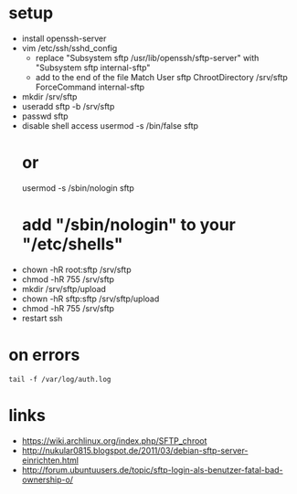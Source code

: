 # setup

* install openssh-server
* vim /etc/ssh/sshd_config
    * replace "Subsystem sftp /usr/lib/openssh/sftp-server" with "Subsystem sftp internal-sftp"
    * add to the end of the file
        Match User sftp
        ChrootDirectory /srv/sftp
        ForceCommand internal-sftp
* mkdir /srv/sftp
* useradd sftp -b /srv/sftp
* passwd sftp
* disable shell access
    usermod -s /bin/false sftp
    # or
    usermod -s /sbin/nologin sftp
    # add "/sbin/nologin" to your "/etc/shells"
* chown -hR root:sftp /srv/sftp
* chmod -hR 755 /srv/sftp
* mkdir /srv/sftp/upload
* chown -hR sftp:sftp /srv/sftp/upload
* chmod -hR 755 /srv/sftp
* restart ssh

# on errors

```
tail -f /var/log/auth.log
```

# links

* https://wiki.archlinux.org/index.php/SFTP_chroot
* http://nukular0815.blogspot.de/2011/03/debian-sftp-server-einrichten.html
* http://forum.ubuntuusers.de/topic/sftp-login-als-benutzer-fatal-bad-ownership-o/
